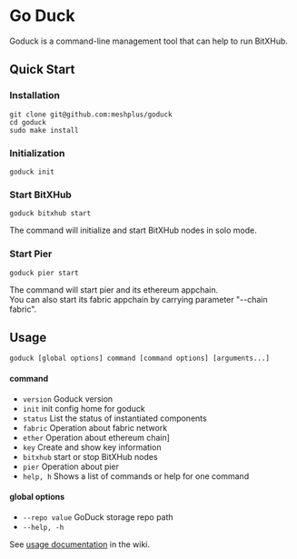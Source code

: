 # Go Duck
Goduck is a command-line management tool that can help to run BitXHub.
## Quick Start
### Installation
```shell script
git clone git@github.com:meshplus/goduck
cd goduck
sudo make install
```
### Initialization
```shell script
goduck init
```
### Start BitXHub
```shell script
goduck bitxhub start
```
The command will initialize and start BitXHub nodes in solo mode.
### Start Pier
```shell script
goduck pier start
```
The command will start pier and its ethereum appchain.   
You can also start its fabric appchain by carrying parameter "--chain fabric".
## Usage
```shell script
goduck [global options] command [command options] [arguments...]
```
#### command
- `version`         Goduck version  
- `init`          init config home for goduck  
- `status`          List the status of instantiated components  
- `fabric`          Operation about fabric network
- `ether`          Operation about ethereum chain]
- `key`          Create and show key information
- `bitxhub`          start or stop BitXHub nodes
- `pier`          Operation about pier  
- `help, h`          Shows a list of commands or help for one command

#### global options
- `--repo value`          GoDuck storage repo path
- `--help, -h`

See 
[usage documentation](https://github.com/meshplus/goduck/wiki/%E9%83%A8%E7%BD%B2%E5%B7%A5%E5%85%B7goduck%E4%BD%BF%E7%94%A8%E6%96%87%E6%A1%A3)
 in the wiki.